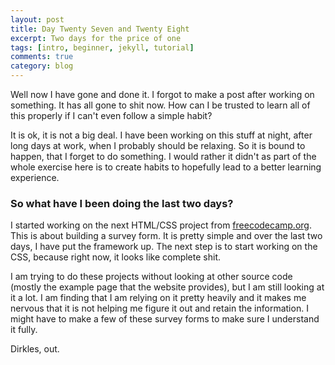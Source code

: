 ```yaml
---
layout: post
title: Day Twenty Seven and Twenty Eight
excerpt: Two days for the price of one
tags: [intro, beginner, jekyll, tutorial]
comments: true
category: blog
---
```

Well now I have gone and done it. I forgot to make a post after working on something. It has all gone to shit now. How can I be trusted to learn all of this properly if I can't even follow a simple habit?

It is ok, it is not a big deal. I have been working on this stuff at night, after long days at work, when I probably should be relaxing. So it is bound to happen, that I forget to do something. I would rather it didn't as part of the whole exercise here is to create habits to hopefully lead to a better learning experience.

### So what have I been doing the last two days?

I started working on the next HTML/CSS project from [freecodecamp.org](https://www.freecodecamp.org/). This is about building a survey form. It is pretty simple and over the last two days, I have put the framework up. The next step is to start working on the CSS, because right now, it looks like complete shit.

I am trying to do these projects without looking at other source code (mostly the example page that the website provides), but I am still looking at it a lot. I am finding that I am relying on it pretty heavily and it makes me nervous that it is not helping me figure it out and retain the information. I might have to make a few of these survey forms to make sure I understand it fully.

Dirkles, out.
